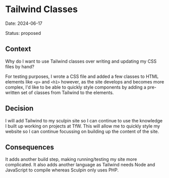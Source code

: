 # Tailwind Classes

Date: 2024-06-17

Status: proposed

## Context

Why do I want to use Tailwind classes over writing and updating my CSS files by hand?

For testing purposes, I wrote a CSS file and added a few classes to HTML elements like `<p>` and `<h1>` however, as the site develops and becomes more complex, I'd like to be able to quickly style components by adding a pre-written set of classes from Tailwind to the elements.

## Decision

I will add Tailwind to my sculpin site so I can continue to use the knowledge I built up working on projects at TfW.  This will allow me to quickly style my website so I can continue focussing on building up the content of the site.

## Consequences

It adds another build step, making running/testing my site more complicated.
It also adds another language as Tailwind needs Node and JavaScript to compile whereas Sculpin only uses PHP.
